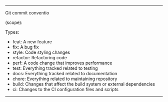 -----------------------
Git commit conventio  

<type>(scope): <description>

Types:

- feat: A new feature
- fix: A bug fix
- style: Code styling changes
- refactor: Refactoring code
- perf: A code change that improves performance
- test: Everything tracked related to testing
- docs: Everything tracked related to documentation
- chore: Everything related to maintaining repository
- build: Changes that affect the build system or external dependencies
- ci: Changes to the CI configuration files and scripts 
-----------------------
